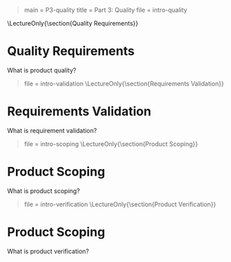> main = P3-quality 
> title = Part 3: Quality
> file = intro-quality

\LectureOnly{\section{Quality Requirements}}
# Quality Requirements

What is product quality?

> file = intro-validation
\LectureOnly{\section{Requirements Validation}}
# Requirements Validation

What is requirement validation?

> file = intro-scoping
\LectureOnly{\section{Product Scoping}}
# Product Scoping

What is product scoping?


> file = intro-verification
\LectureOnly{\section{Product Verification}}
# Product Scoping

What is product verification?


